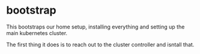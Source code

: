 # bootstrap

This bootstraps our home setup, installing everything and setting up the main kubernetes cluster.

The first thing it does is to reach out to the cluster controller and isntall that.
